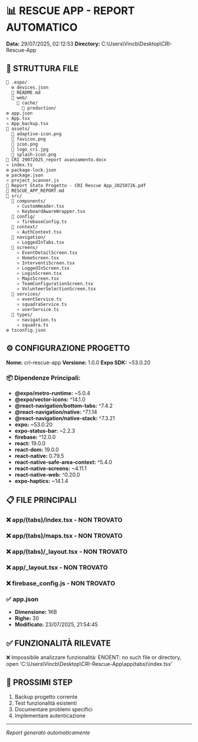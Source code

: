 # 📊 RESCUE APP - REPORT AUTOMATICO
**Data:** 29/07/2025, 02:12:53
**Directory:** C:\Users\Vincb\Desktop\CRI-Rescue-App

## 📁 STRUTTURA FILE
```
📁 .expo/
  ⚙️ devices.json
  📝 README.md
  📁 web/
    📁 cache/
      📁 production/
⚙️ app.json
⚛️ App.tsx
⚛️ App_backup.tsx
📁 assets/
  📄 adaptive-icon.png
  📄 favicon.png
  📄 icon.png
  📄 logo_cri.jpg
  📄 splash-icon.png
📄 CRI 29072025_report avanzamento.docx
⚛️ index.ts
⚙️ package-lock.json
⚙️ package.json
⚛️ project_scanner.js
📄 Report Stato Progetto - CRI Rescue App_20250726.pdf
📝 RESCUE_APP_REPORT.md
📁 src/
  📁 components/
    ⚛️ CustomHeader.tsx
    ⚛️ KeyboardAwareWrapper.tsx
  📁 config/
    ⚛️ firebaseConfig.ts
  📁 context/
    ⚛️ AuthContext.tsx
  📁 navigation/
    ⚛️ LoggedInTabs.tsx
  📁 screens/
    ⚛️ EventDetailScreen.tsx
    ⚛️ HomeScreen.tsx
    ⚛️ InterventiScreen.tsx
    ⚛️ LoggedInScreen.tsx
    ⚛️ LoginScreen.tsx
    ⚛️ MapsScreen.tsx
    ⚛️ TeamConfigurationScreen.tsx
    ⚛️ VolunteerSelectionScreen.tsx
  📁 services/
    ⚛️ eventService.ts
    ⚛️ squadraService.ts
    ⚛️ userService.ts
  📁 types/
    ⚛️ navigation.ts
    ⚛️ squadra.ts
⚙️ tsconfig.json
```

## ⚙️ CONFIGURAZIONE PROGETTO
**Nome:** cri-rescue-app
**Versione:** 1.0.0
**Expo SDK:** ~53.0.20

### 📦 Dipendenze Principali:
- **@expo/metro-runtime:** ~5.0.4
- **@expo/vector-icons:** ^14.1.0
- **@react-navigation/bottom-tabs:** ^7.4.2
- **@react-navigation/native:** ^7.1.14
- **@react-navigation/native-stack:** ^7.3.21
- **expo:** ~53.0.20
- **expo-status-bar:** ~2.2.3
- **firebase:** ^12.0.0
- **react:** 19.0.0
- **react-dom:** 19.0.0
- **react-native:** 0.79.5
- **react-native-safe-area-context:** ^5.4.0
- **react-native-screens:** ~4.11.1
- **react-native-web:** ^0.20.0
- **expo-haptics:** ~14.1.4

## 📋 FILE PRINCIPALI
### ❌ app/(tabs)/index.tsx - NON TROVATO

### ❌ app/(tabs)/maps.tsx - NON TROVATO

### ❌ app/(tabs)/_layout.tsx - NON TROVATO

### ❌ app/_layout.tsx - NON TROVATO

### ❌ firebase_config.js - NON TROVATO

### ✅ app.json
- **Dimensione:** 1KB
- **Righe:** 30
- **Modificato:** 23/07/2025, 21:54:45

## ✅ FUNZIONALITÀ RILEVATE
❌ Impossibile analizzare funzionalità: ENOENT: no such file or directory, open 'C:\Users\Vincb\Desktop\CRI-Rescue-App\app\(tabs)\index.tsx'

## 🚀 PROSSIMI STEP
1. Backup progetto corrente
2. Test funzionalità esistenti
3. Documentare problemi specifici
4. Implementare autenticazione

---
*Report generato automaticamente*